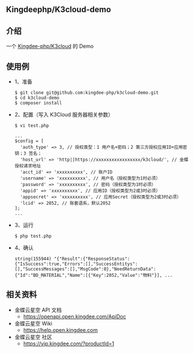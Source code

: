 ## Kingdeephp/K3cloud-demo

## 介绍

一个 [Kingdee-php/K3cloud](https://github.com/kingdee-php/k3cloud) 的 Demo

## 使用例

- 1、准备

  ```shell
  $ git clone git@github.com:kingdee-php/k3cloud-demo.git
  $ cd k3cloud-demo
  $ composer install
  ```

- 2、配置（写入 K3Cloud 服务器相关参数）

  ```shell
  $ vi test.php

  ...
  $config = [
    'auth_type' => 3, // 授权类型：1 用户名+密码；2 第三方授权应用ID+应用密钥；3 签名；
    'host_url' => 'http||https://xxxxxxxxxxxxxxxxx/k3cloud/', // 金蝶授权请求地址
    'acct_id' => 'xxxxxxxxxx', // 账户ID
    'username' => 'xxxxxxxxxx', // 用户名（授权类型为1时必须）
    'password' => 'xxxxxxxxxx', // 密码（授权类型为1时必须）
    'appid' => 'xxxxxxxxxx', // 应用ID（授权类型为2或3时必须）
    'appsecret' => 'xxxxxxxxxx', // 应用Secret（授权类型为2或3时必须）
    'lcid' => 2052, // 账套语系，默认2052
  ];
  ...
  ```

- 3、运行

  ```shell
  $ php test.php
  ```

- 4、确认
  ```shell
  string(155944) "{"Result":{"ResponseStatus":{"IsSuccess":true,"Errors":[],"SuccessEntitys":[],"SuccessMessages":[],"MsgCode":0},"NeedReturnData":{"Id":"BD_MATERIAL","Name":[{"Key":2052,"Value":"物料"}], ...
  ```

## 相关资料

- 金蝶云星空 API 文档
  - https://openapi.open.kingdee.com/ApiDoc
- 金蝶云星空 Wiki
  - https://help.open.kingdee.com
- 金蝶云星空 社区
  - https://vip.kingdee.com/?productId=1
